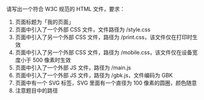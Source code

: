 请写出一个符合 W3C 规范的 HTML 文件，要求：

1.  页面标题为「我的页面」
2.  页面中引入了一个外部 CSS 文件，文件路径为 /style.css
3.  页面中引入了另一个外部 CSS 文件，路径为 /print.css，该文件仅在打印时生效
4.  页面中引入了另一个外部 CSS 文件，路径为 /mobile.css，该文件仅在设备宽度小于 500 像素时生效
5.  页面中引入了一个外部 JS 文件，路径为 /main.js
6.  页面中引入了一个外部 JS 文件，路径为 /gbk.js，文件编码为 GBK
7.  页面中有一个 SVG 标签，SVG 里面有一个直径为 100 像素的圆圈，颜色随意
8.  注意题目中的路径